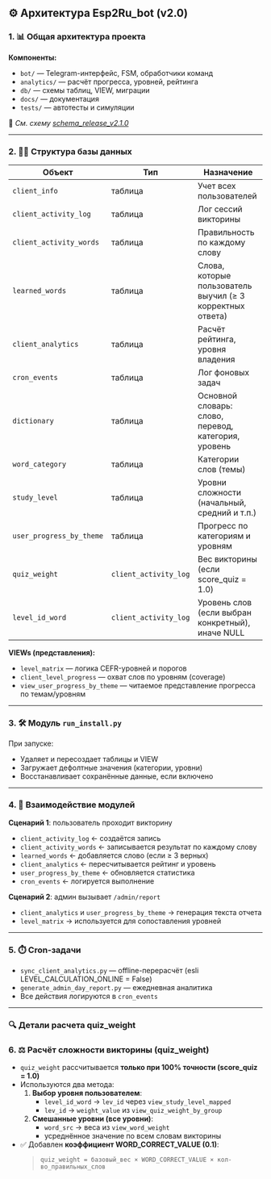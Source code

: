 ## ⚙️ Архитектура Esp2Ru\_bot (v2.0)

### 1. 📊 Общая архитектура проекта

**Компоненты:**

* `bot/` — Telegram-интерфейс, FSM, обработчики команд
* `analytics/` — расчёт прогресса, уровней, рейтинга
* `db/` — схемы таблиц, VIEW, миграции
* `docs/` — документация
* `tests/` — автотесты и симуляции

📌 *См. схему [schema_release_v2.1.0](../images/schema_release_v2.png)*

---

### 2. 🧙‍♂️ Структура базы данных

| Объект                   | Тип     | Назначение                                                 |
| ------------------------ | ------- | ---------------------------------------------------------- |
| `client_info`            | таблица | Учет всех пользователей                                    |
| `client_activity_log`    | таблица | Лог сессий викторины                                       |
| `client_activity_words`  | таблица | Правильность по каждому слову                              |
| `learned_words`          | таблица | Слова, которые пользователь выучил (≥ 3 корректных ответа) |
| `client_analytics`       | таблица | Расчёт рейтинга, уровня владения                           |
| `cron_events`            | таблица | Лог фоновых задач                                          |
| `dictionary`             | таблица | Основной словарь: слово, перевод, категория, уровень       |
| `word_category`          | таблица | Категории слов (темы)                                      |
| `study_level`            | таблица | Уровни сложности (начальный, средний и т.п.)               |
| `user_progress_by_theme` | таблица | Прогресс по категориям и уровням                           |
| `quiz_weight`         | `client_activity_log` | Вес викторины (если score_quiz = 1.0)                        |
| `level_id_word`       | `client_activity_log` | Уровень слов (если выбран конкретный), иначе NULL           |


**VIEWs (представления):**

* `level_matrix` — логика CEFR-уровней и порогов
* `client_level_progress` — охват слов по уровням (coverage)
* `view_user_progress_by_theme` — читаемое представление прогресса по темам/уровням

---

### 3. 🛠️ Модуль `run_install.py`

При запуске:

* Удаляет и пересоздает таблицы и VIEW
* Загружает дефолтные значения (категории, уровни)
* Восстанавливает сохранённые данные, если включено

---

### 4. 🔄 Взаимодействие модулей

**Сценарий 1**: пользователь проходит викторину

* `client_activity_log` ← создаётся запись
* `client_activity_words` ← записывается результат по каждому слову
* `learned_words` ← добавляется слово (если ≥ 3 верных)
* `client_analytics` ← пересчитывается рейтинг и уровень
* `user_progress_by_theme` ← обновляется статистика
* `cron_events` ← логируется выполнение

**Сценарий 2**: админ вызывает `/admin/report`

* `client_analytics` и `user_progress_by_theme` → генерация текста отчета
* `level_matrix` → используется для сопоставления уровней

---

### 5. ⏱️ Cron-задачи

* `sync_client_analytics.py` — offline-перерасчёт (esli LEVEL\_CALCULATION\_ONLINE = False)
* `generate_admin_day_report.py` — ежедневная аналитика
* Все действия логируются в `cron_events`

---

### 🔍 Детали расчета quiz_weight

### 6. ⚖️ Расчёт сложности викторины (quiz_weight)

* `quiz_weight` рассчитывается **только при 100% точности (score_quiz = 1.0)**
* Используются два метода:
  1. **Выбор уровня пользователем**:
     * `level_id_word` → `lev_id` через `view_study_level_mapped`
     * `lev_id` → `weight_value` из `view_quiz_weight_by_group`
  2. **Смешанные уровни (все уровни)**:
     * `word_src` → веса из `view_word_weight`
     * усреднённое значение по всем словам викторины
* ✅ Добавлен **коэффициент WORD_CORRECT_VALUE (0.1)**:
  > `quiz_weight = базовый_вес × WORD_CORRECT_VALUE × кол-во_правильных_слов`
